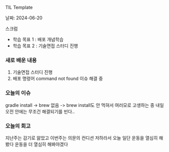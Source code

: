 TIL Template

날짜: 2024-06-20

스크럼
- 학습 목표 1 : 배포 개념학습 
- 학습 목표 2 : 기술면접 스터디 진행

### 새로 배운 내용

1. 기술면접 스터디 진행 
2. 배포 명령어 command not found 이슈 해결 중

### 오늘의 이슈
gradle install -> brew 없음 -> brew install도 안 먹혀서 여러모로 고생하는 중
내일 오전 안에는 무조건 해결되기를 빈다..

### 오늘의 회고
지난주는 감기로 앓았고 이번주는 의문의 컨디션 저하라서 오늘 일단 운동을 열심히 해봤다
운동을 더 열심히 해봐야겠다

